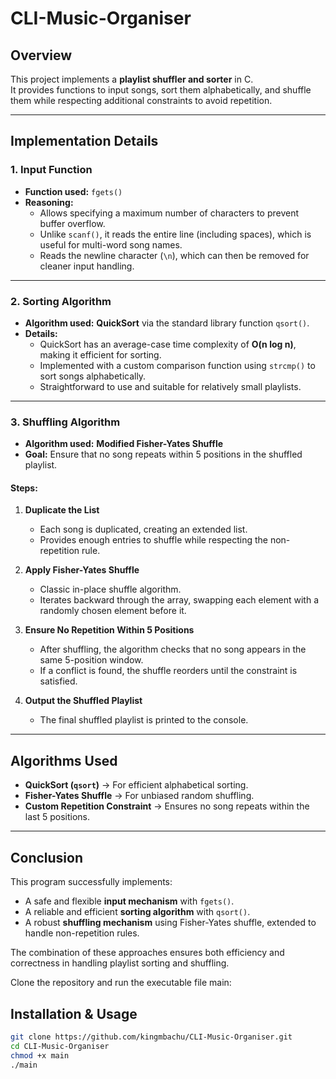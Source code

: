 # CLI-Music-Organiser

## Overview

This project implements a **playlist shuffler and sorter** in C.  
It provides functions to input songs, sort them alphabetically, and shuffle them while respecting additional constraints to avoid repetition.  

---

## Implementation Details

### 1. Input Function
- **Function used:** `fgets()`  
- **Reasoning:**  
  - Allows specifying a maximum number of characters to prevent buffer overflow.  
  - Unlike `scanf()`, it reads the entire line (including spaces), which is useful for multi-word song names.  
  - Reads the newline character (`\n`), which can then be removed for cleaner input handling.  

---

### 2. Sorting Algorithm
- **Algorithm used:** **QuickSort** via the standard library function `qsort()`.  
- **Details:**  
  - QuickSort has an average-case time complexity of **O(n log n)**, making it efficient for sorting.  
  - Implemented with a custom comparison function using `strcmp()` to sort songs alphabetically.  
  - Straightforward to use and suitable for relatively small playlists.  

---

### 3. Shuffling Algorithm
- **Algorithm used:** **Modified Fisher-Yates Shuffle**  
- **Goal:** Ensure that no song repeats within 5 positions in the shuffled playlist.  

#### Steps:
1. **Duplicate the List**  
   - Each song is duplicated, creating an extended list.  
   - Provides enough entries to shuffle while respecting the non-repetition rule.  

2. **Apply Fisher-Yates Shuffle**  
   - Classic in-place shuffle algorithm.  
   - Iterates backward through the array, swapping each element with a randomly chosen element before it.  

3. **Ensure No Repetition Within 5 Positions**  
   - After shuffling, the algorithm checks that no song appears in the same 5-position window.  
   - If a conflict is found, the shuffle reorders until the constraint is satisfied.  

4. **Output the Shuffled Playlist**  
   - The final shuffled playlist is printed to the console.  

---

## Algorithms Used

- **QuickSort (`qsort`)** → For efficient alphabetical sorting.  
- **Fisher-Yates Shuffle** → For unbiased random shuffling.  
- **Custom Repetition Constraint** → Ensures no song repeats within the last 5 positions.  

---

## Conclusion

This program successfully implements:  
- A safe and flexible **input mechanism** with `fgets()`.  
- A reliable and efficient **sorting algorithm** with `qsort()`.  
- A robust **shuffling mechanism** using Fisher-Yates shuffle, extended to handle non-repetition rules.  

The combination of these approaches ensures both efficiency and correctness in handling playlist sorting and shuffling.  

Clone the repository and run the executable file main:


## Installation & Usage

```bash
git clone https://github.com/kingmbachu/CLI-Music-Organiser.git
cd CLI-Music-Organiser
chmod +x main
./main
